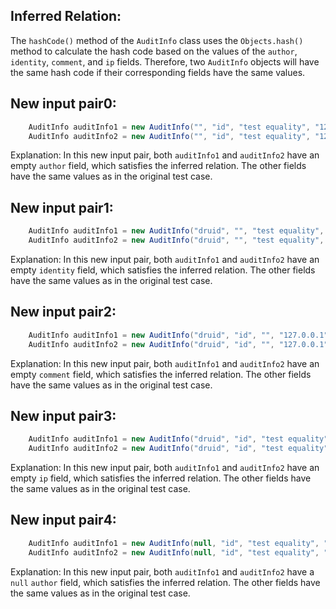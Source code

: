 ## Inferred Relation:
The `hashCode()` method of the `AuditInfo` class uses the `Objects.hash()` method to calculate the hash code based on the values of the `author`, `identity`, `comment`, and `ip` fields. Therefore, two `AuditInfo` objects will have the same hash code if their corresponding fields have the same values.

## New input pair0:
```java
    AuditInfo auditInfo1 = new AuditInfo("", "id", "test equality", "127.0.0.1");
    AuditInfo auditInfo2 = new AuditInfo("", "id", "test equality", "127.0.0.1");
```
Explanation: In this new input pair, both `auditInfo1` and `auditInfo2` have an empty `author` field, which satisfies the inferred relation. The other fields have the same values as in the original test case.

## New input pair1:
```java
    AuditInfo auditInfo1 = new AuditInfo("druid", "", "test equality", "127.0.0.1");
    AuditInfo auditInfo2 = new AuditInfo("druid", "", "test equality", "127.0.0.1");
```
Explanation: In this new input pair, both `auditInfo1` and `auditInfo2` have an empty `identity` field, which satisfies the inferred relation. The other fields have the same values as in the original test case.

## New input pair2:
```java
    AuditInfo auditInfo1 = new AuditInfo("druid", "id", "", "127.0.0.1");
    AuditInfo auditInfo2 = new AuditInfo("druid", "id", "", "127.0.0.1");
```
Explanation: In this new input pair, both `auditInfo1` and `auditInfo2` have an empty `comment` field, which satisfies the inferred relation. The other fields have the same values as in the original test case.

## New input pair3:
```java
    AuditInfo auditInfo1 = new AuditInfo("druid", "id", "test equality", "");
    AuditInfo auditInfo2 = new AuditInfo("druid", "id", "test equality", "");
```
Explanation: In this new input pair, both `auditInfo1` and `auditInfo2` have an empty `ip` field, which satisfies the inferred relation. The other fields have the same values as in the original test case.

## New input pair4:
```java
    AuditInfo auditInfo1 = new AuditInfo(null, "id", "test equality", "127.0.0.1");
    AuditInfo auditInfo2 = new AuditInfo(null, "id", "test equality", "127.0.0.1");
```
Explanation: In this new input pair, both `auditInfo1` and `auditInfo2` have a `null` `author` field, which satisfies the inferred relation. The other fields have the same values as in the original test case.